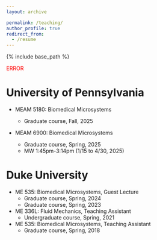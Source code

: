 ```yaml
---
layout: archive

permalink: /teaching/
author_profile: true
redirect_from:
  - /resume
---
```


{% include base_path %}

<p>
<text style="color: red">ERROR</text>
</p>

University of Pennsylvania
======
* MEAM 5180: Biomedical Microsystems 
    * Graduate course, Fall, 2025
    
* MEAM 6900: Biomedical Microsystems 
    * Graduate course, Spring, 2025
    * MW 1:45pm-3:14pm (1/15 to 4/30, 2025)
    
Duke University
======
* ME 535: Biomedical Microsystems, Guest Lecture 
    * Graduate course, Spring, 2024 
    * Graduate course, Spring, 2023
* ME 336L: Fluid Mechanics, Teaching Assistant 
    * Undergraduate course, Spring, 2021 
* ME 535: Biomedical Microsystems, Teaching Assistant 
    * Graduate course, Spring, 2018
      

   
  

